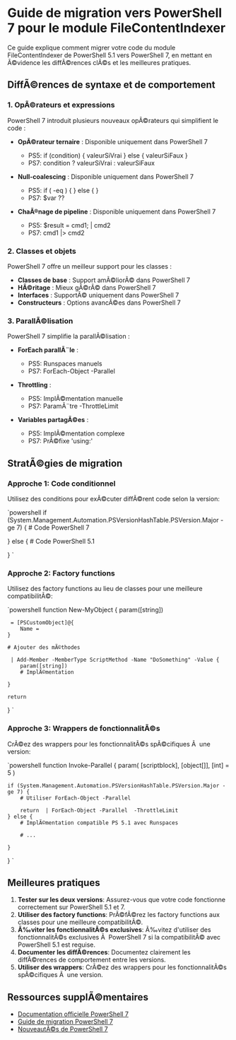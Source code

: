 # Guide de migration vers PowerShell 7 pour le module FileContentIndexer

Ce guide explique comment migrer votre code du module FileContentIndexer de PowerShell 5.1 vers PowerShell 7, en mettant en Ã©vidence les diffÃ©rences clÃ©s et les meilleures pratiques.

## DiffÃ©rences de syntaxe et de comportement

### 1. OpÃ©rateurs et expressions

PowerShell 7 introduit plusieurs nouveaux opÃ©rateurs qui simplifient le code :

- **OpÃ©rateur ternaire** : Disponible uniquement dans PowerShell 7
  - PS5: if (condition) { valeurSiVrai } else { valeurSiFaux }
  - PS7: condition ? valeurSiVrai : valeurSiFaux

- **Null-coalescing** : Disponible uniquement dans PowerShell 7
  - PS5: if ( -eq ) {  } else {  }
  - PS7: $var ?? 

- **ChaÃ®nage de pipeline** : Disponible uniquement dans PowerShell 7
  - PS5: $result = cmd1;  | cmd2
  - PS7: cmd1 |> cmd2

### 2. Classes et objets

PowerShell 7 offre un meilleur support pour les classes :

- **Classes de base** : Support amÃ©liorÃ© dans PowerShell 7
- **HÃ©ritage** : Mieux gÃ©rÃ© dans PowerShell 7
- **Interfaces** : SupportÃ© uniquement dans PowerShell 7
- **Constructeurs** : Options avancÃ©es dans PowerShell 7

### 3. ParallÃ©lisation

PowerShell 7 simplifie la parallÃ©lisation :

- **ForEach parallÃ¨le** :
  - PS5: Runspaces manuels
  - PS7: ForEach-Object -Parallel

- **Throttling** :
  - PS5: ImplÃ©mentation manuelle
  - PS7: ParamÃ¨tre -ThrottleLimit

- **Variables partagÃ©es** :
  - PS5: ImplÃ©mentation complexe
  - PS7: PrÃ©fixe 'using:'

## StratÃ©gies de migration

### Approche 1: Code conditionnel

Utilisez des conditions pour exÃ©cuter diffÃ©rent code selon la version:

`powershell
if (System.Management.Automation.PSVersionHashTable.PSVersion.Major -ge 7) {
    # Code PowerShell 7

} else {
    # Code PowerShell 5.1

}
`

### Approche 2: Factory functions

Utilisez des factory functions au lieu de classes pour une meilleure compatibilitÃ©:

`powershell
function New-MyObject {
    param([string])

     = [PSCustomObject]@{
        Name = 
    }

    # Ajouter des mÃ©thodes

     | Add-Member -MemberType ScriptMethod -Name "DoSomething" -Value {
        param([string])
        # ImplÃ©mentation

    }

    return 
}
`

### Approche 3: Wrappers de fonctionnalitÃ©s

CrÃ©ez des wrappers pour les fonctionnalitÃ©s spÃ©cifiques Ã  une version:

`powershell
function Invoke-Parallel {
    param(
        [scriptblock],
        [object[]],
        [int] = 5
    )

    if (System.Management.Automation.PSVersionHashTable.PSVersion.Major -ge 7) {
        # Utiliser ForEach-Object -Parallel

        return  | ForEach-Object -Parallel  -ThrottleLimit 
    } else {
        # ImplÃ©mentation compatible PS 5.1 avec Runspaces

        # ...

    }
}
`

## Meilleures pratiques

1. **Tester sur les deux versions**: Assurez-vous que votre code fonctionne correctement sur PowerShell 5.1 et 7.
2. **Utiliser des factory functions**: PrÃ©fÃ©rez les factory functions aux classes pour une meilleure compatibilitÃ©.
3. **Ã‰viter les fonctionnalitÃ©s exclusives**: Ã‰vitez d'utiliser des fonctionnalitÃ©s exclusives Ã  PowerShell 7 si la compatibilitÃ© avec PowerShell 5.1 est requise.
4. **Documenter les diffÃ©rences**: Documentez clairement les diffÃ©rences de comportement entre les versions.
5. **Utiliser des wrappers**: CrÃ©ez des wrappers pour les fonctionnalitÃ©s spÃ©cifiques Ã  une version.

## Ressources supplÃ©mentaires

- [Documentation officielle PowerShell 7](https://docs.microsoft.com/en-us/powershell/scripting/whats-new/what-s-new-in-powershell-70)
- [Guide de migration PowerShell 7](https://docs.microsoft.com/en-us/powershell/scripting/whats-new/migrating-from-windows-powershell-51-to-powershell-7)
- [NouveautÃ©s de PowerShell 7](https://docs.microsoft.com/en-us/powershell/scripting/whats-new/what-s-new-in-powershell-70)
